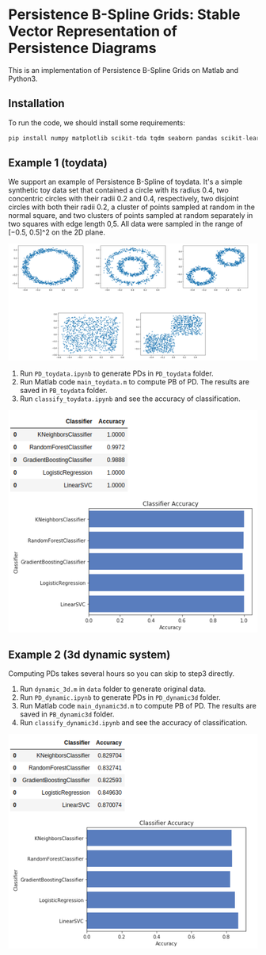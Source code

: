 # Persistence B-Spline Grids: Stable Vector Representation of Persistence Diagrams

This is an implementation of Persistence B-Spline Grids on Matlab and Python3. 

## Installation

To run the code, we should install some requirements:
```python
pip install numpy matplotlib scikit-tda tqdm seaborn pandas scikit-learn
```

## Example 1 (toydata)

We support an example of Persistence B-Spline of toydata. It's a simple synthetic toy data set that contained a circle with its radius 0.4, two concentric circles with their radii 0.2 and 0.4, respectively, two disjoint circles with both their radii 0.2, a cluster of points sampled at random in the normal square, and two clusters of points sampled at random separately in two squares with edge length 0,5. All data were sampled in the range of [−0.5, 0.5]^2 on the 2D plane.

![](./img/toydata.png)

1. Run `PD_toydata.ipynb` to generate PDs in `PD_toydata` folder.
2. Run Matlab code `main_toydata.m` to compute PB of PD. The results are saved in `PB_toydata` folder.
3. Run `classify_toydata.ipynb` and see the accuracy of classification.

![](./img/acc_toydata.png)

## Example 2 (3d dynamic system)

Computing PDs takes several hours so you can skip to step3 directly.
1. Run `dynamic_3d.m` in `data` folder to generate original data. 
2. Run `PD_dynamic.ipynb` to generate PDs in `PD_dynamic3d` folder.
3. Run Matlab code `main_dynamic3d.m` to compute PB of PD. The results are saved in `PB_dynamic3d` folder.
4. Run `classify_dynamic3d.ipynb` and see the accuracy of classification.

![](./img/acc_dynamic.png)